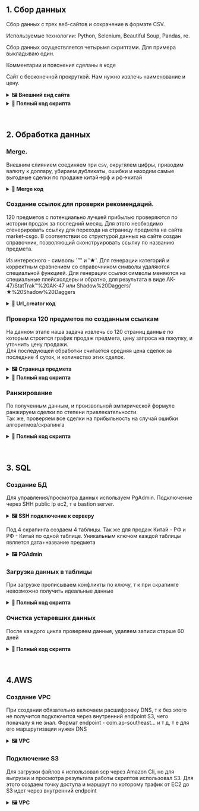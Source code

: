 ## 1. Сбор данных
<a id="data-collection"></a>
Сбор данных с трех веб-сайтов и сохранение в формате CSV.
  
  Используемые технологии: Python, Selenium, Beautiful Soup, Pandas, re.
  
  Сбор данных осуществляется четырьмя скриптами. Для примера выкладываю один. 

Комментарии и пояснения сделаны в коде

Сайт с бесконечной прокруткой. Нам нужно извлечь наименование и цену.

<details>
  <summary><strong>🖼️ Внешний вид сайта</strong></summary>

  ![Внешний вид сайта](https://raw.githubusercontent.com/sazhiromru/images/main/%D0%BC%D0%B0%D1%80%D0%BA%D0%B5%D1%82.PNG)
</details>

<details>
  <summary><strong>📜 Полный код скрипта</strong></summary>

```python
import pandas as pd
import undetected_chromedriver as uc
from bs4 import BeautifulSoup
from selenium.webdriver.chrome.service import Service
import re
import time
from selenium.webdriver.common.action_chains import ActionChains
import gc
from datetime import datetime
from random import uniform

timestamp = datetime.now().strftime('%d-%m-%Y')

def initialize_driver():
    ''' функция запуска Chrome со всеми возможными опциями для уменьшения нагрузки:
      - headless, минимальное разрешение, отключение загрузки картинок
      режим загрузки eager - по тестам так лучше грузится т к при загрузке идет скролинг'''
    options = uc.ChromeOptions()
    options.add_argument("--headless=new")
    options.add_argument("--disable-gpu")
    options.add_argument("--incognito")
    options.add_argument("--no-sandbox")
    options.add_argument("--disable-dev-shm-usage")
    options.add_argument("--window-size=800x600")
    options.add_argument("--disable-extensions")
    options.page_load_strategy = 'eager'
    options.experimental_options["prefs"] = {"profile.default_content_setting_values": {"images": 2}}
    
    service = Service(executable_path="chromedriver.exe")
    driver = uc.Chrome(service=service, options=options)
    driver.set_page_load_timeout(30)
    return driver


def extract_items(data):
    ''' функция для скрапа данных о предмете по шаблону наименование,цена'''
    soup = BeautifulSoup(data, 'html.parser')
    items_list = soup.find_all('div', class_=re.compile(r'item-info-block'))
    cleaned_list = [item.get_text().strip() for item in items_list if item.get_text().strip()]
    
    batch_data = []
    for item in cleaned_list:
        pattern = r'.+?\$(\d+\.\d+)\s-?\d+%\s(.+)'
        match = re.search(pattern, item)
        if match:
            batch_data.append([match.group(2).replace(',', ''), match.group(1).replace(',', '')])
    return batch_data


def scroll_and_extract(driver, duration, output_file):
    '''Создаем файл с BOM отдельно - несколько раз были ошибки, это помогло
    Т к китайские йероглифы и множество спец знаков в наименованиях сохраняем в utf-16
    загрузка и очистка данных пачками по 2200, число подобрано из практики, баланс между памятью и I/O
    Так же есть несколько условий отлова ошибок и перезапуска драйвера
    Ключ к успешной работе - периодическая очистка кэша'''

    start_time = time.time()
    batch_data = []
    global timestamp

    with open(f'{output_file}_{timestamp}.csv', 'wb') as file:
        file.write(b'\xff\xfe')
        pd.DataFrame(columns=["Item", "market_price", "Date"]).to_csv(file, index = False, encoding = 'utf-16')

    while True:
        try:
            data = driver.page_source
            batch_data.extend(extract_items(data))
            
            ActionChains(driver).scroll_by_amount(0, 600).perform()
            time.sleep(uniform(3.44, 5.17))

            if len(batch_data) >= 2200:
                df = pd.DataFrame(batch_data, columns = ['Item','market_price'])
                df = df.drop_duplicates()
                df.to_csv(f'{output_file}_{timestamp}.csv', mode = 'a', index=False, header = False, encoding = 'utf-16')
                batch_data.clear()
                df = None
                driver.execute_cdp_cmd("Network.clearBrowserCache", {})
                gc.collect()

            if time.time() - start_time > duration:
                print("время вышло.")
                break
        except Exception as e:
            print(f"ошибка промотка: {e}")
            driver.quit()
            time.sleep(22)
            driver = initialize_driver()
            time.sleep(22)


    if batch_data:
        df = pd.DataFrame(batch_data, columns = ['Item','market_price'])
        df = df.drop_duplicates()
        df.to_csv(f'{output_file}_{timestamp}.csv', mode = 'a', index=False, header = False, encoding = 'utf-16')



def cleaning(file_name):
    global timestamp
    """финальные округления, удаление пробелов и проверка на дубликаты"""
    df = pd.read_csv(file_name, encoding='utf-16')
    df['market_price'] = df['market_price'].astype(float).round(4)
    df['Item'] = df['Item'].str.strip()
    df['Date'] = timestamp
    df = df.sort_values(by='Item').drop_duplicates(subset=['Item']).reset_index(drop=True)
    df.to_csv(file_name, index=False, encoding='utf-16')
    print(f"Дата загружена в {file_name}")


def main():
    timestamp = datetime.now().strftime('%d-%m-%Y')
    output_file = 'market'
    duration = 1322
    
    driver = initialize_driver()
    print('драйвер запущен')
    
    driver.get('https://market.csgo.com/en/?priceMin=4')
    time.sleep(5)  
    
    scroll_and_extract(driver,duration = duration, output_file = output_file)
    print('Промотка окончена.')
    
    driver.quit()
    print('Драйвер закрыт.')
    
    cleaning(f'{output_file}_{timestamp}.csv')
    print('Очистка закончена.')


if __name__ == "__main__":
    main()
```

</details>
<br></br>

## 2. Обработка данных
<a id="data-wrangling"></a>

### Merge.
Внешним слиянием соединяем три csv, округялем цифры, приводим валюту к доллару, убираем дубликаты, ошибки и находим самые выгодные сделки по продаже китай->рф и рф->китай
<details>
  <summary><strong>📜 Merge код</strong></summary>

```python
import pandas as pd
import numpy as np
from datetime import datetime

timestamp = datetime.now().strftime('%d-%m-%Y')

path_c5 = f'c5game_{timestamp}.csv'
path_market = f'market_{timestamp}.csv'
path_buff = f'buff_{timestamp}.csv'
path_buff_buyorders = f'buff_buyorders_{timestamp}.csv'

#автоматического обновления курса нет, но курс существенно юань/доллар не меняется много лет. 
cny_usd = 0.14
profit_coef = 0.9025

df_c5 = pd.read_csv(path_c5, encoding = 'utf-16')
df_c5.drop_duplicates()
df_c5.rename(columns = {'c5_item':'Item'},inplace = True)
#Создан фрейм с5 с колонками 'Item', 'c5_price'

df_buff_buyorders = pd.read_csv(path_buff_buyorders, encoding = 'utf-16')
df_buff_buyorders.rename(columns = {'buff_item':'Item', 'buff_price':'price'}, inplace = True)
#Создан фрейм buff_buyorders с колонками 'Item', 'buyorders_price'

df_market = pd.read_csv(path_market, encoding = 'utf-16')
#Создан фрейм market с колонками 'Item', 'market_price'

df_buff = pd.read_csv(path_buff, encoding = 'utf-16')
df_buff.rename(columns = {'buff_item':'Item'},inplace = True )
#Создан фрейм buff с колонками 'Item', 'buff_price'

df_final = pd.merge(df_buff, df_market, on = 'Item', how = 'outer')
df_final = pd.merge(df_final, df_c5, on = 'Item', how = 'outer')
# внешний мердж

df_final['c5_price'] =  df_final['c5_price'].astype(float).fillna(0)
df_final['buff_price'] =  df_final['buff_price'].astype(float).fillna(0)
df_final['market_price'] =  df_final['market_price'].astype(float).fillna(0)

df_final['buff_price'] = df_final['buff_price'].astype(float).apply(lambda x : x*cny_usd)
df_final['c5_price'] = df_final['c5_price'].astype(float).apply(lambda x : x*cny_usd)
# выполнены округление и очистка, приведение йен к долларам

'''Сравнение цен по продаже китай -> маркет, выбор лучших сделок на c5game and buff163'''
df_direct = df_final.copy(deep = True)

df_direct['market_price'] = df_direct['market_price'].astype(float).apply(lambda x: x*profit_coef)
df_direct['market_c5'] = (df_direct['market_price']/df_direct['c5_price'])
df_direct['market_buff'] = (df_direct['market_price']/df_direct['buff_price'])
df_direct.replace([np.inf, -np.inf], 0, inplace=True)

df_direct['best_price'] = np.maximum(df_direct['market_buff'], df_direct['market_c5'])
df_direct['label'] = np.where(df_direct['market_buff']>df_direct['market_c5'],'buff','c5')
df_direct = df_direct.sort_values(by = 'best_price', ascending=False)
#

columns_to_round = ['c5_price', 'market_price', 'buff_price', 'market_c5', 'market_buff', 'best_price']
df_direct[columns_to_round] = df_direct[columns_to_round].round(4)
df_direct['Item'] = df_direct['Item'].str.strip()
df_direct.drop_duplicates(subset=['Item'], inplace=True)
df_direct.reset_index(drop=True, inplace=True)

df_direct.drop(columns=['Date','Date_x','Date_y'], inplace=True)
df_direct['Date'] = timestamp

df_direct.drop_duplicates(inplace=True)

df_direct.to_csv(f'direct_{timestamp}.csv',index = False, encoding = 'utf-16')

'''Сравнение цен по продаже маркет -> китай, выбор лучших сделок по ордерам на покупку на бафф'''
df_reverse = pd.merge(df_market, df_buff_buyorders, on = 'Item', how = 'outer')
df_reverse = df_reverse.fillna(0)
df_reverse['buyorders_price'] = df_reverse['buyorders_price'].astype(float).apply(lambda x: x*cny_usd)
df_reverse['coef'] = df_reverse['buyorders_price'] / df_reverse['market_price']
df_reverse.replace(np.inf,0, inplace = True)
df_reverse.sort_values(by = 'coef', ascending=False, inplace = True)

df_reverse.drop(columns=['Date_x','Date_x'], inplace=True)
df_reverse['Date'] = timestamp
df_reverse.drop_duplicates(inplace = True)

df_reverse.to_csv(f'reverse_{timestamp}.csv',index = False, encoding = 'utf-16')
```
</details>  


### Создание ссылок для проверки рекомендаций.
120 предметов с потенциально лучшей прибылью проверяются по истории продаж за последний месяц. Для этого необходимо сгенерировать ссылку для перехода на страницу предмета на сайта market-csgo.
В соответствии со структурой данных на сайте создан справочник, позволяющий сконструировать ссылку по названию предмета.

Из интересного - символы '™' и '★'. Для генерации категорий и корректным сравнением со справочником символы удаляются специальной функцией. Для генерации ссылки символы меняются на специальные плейсхолдеры и обратно, для результата в виде AK-47/StatTrak™%20AK-47 или Shadow%20Daggers/★%20Shadow%20Daggers
<details>
  <summary><strong>📜 Url_creator код</strong></summary>
  
```python
import pandas as pd
import re
from urllib.parse import quote
from datetime import datetime

timestamp = datetime.now().strftime('%d-%m-%Y')
path = f'direct_{timestamp}.csv'

df = pd.read_csv(path,encoding = 'utf-16',on_bad_lines='skip')

def categorization(item):
    category_mapping = {
        "Knife": [
            "Bayonet", "Bowie Knife", "Butterfly Knife", "Classic Knife", "Falchion Knife", "Flip Knife", "Gut Knife", 
            "Huntsman Knife", "Karambit", "M9 Bayonet", "Navaja Knife", "Nomad Knife", "Paracord Knife", "Skeleton Knife", 
            "Stiletto Knife", "Survival Knife", "Talon Knife", "Ursus Knife", "Kukri Knife", "Shadow Daggers",
            "Butterfly Knife | Fade"
        ],
        "Agent": [
            "Agent", "Master Agent", "Exceptional Agent", "Superior Agent", "Sir Bloody", "Lt. Commander", "Vypa Sista",
            "Buckshot", "Special Agent", "Chem-Haz Capitaine", "Dragomir", "Cmdr. Davida", "Slingshot", "Chef d'Escadron",
            "Safecracker", "1st Lieutenant", "Number K", "Enforcer", "Markus Delrow", "Maximus", "Ricksaw", "Goggles",
            "Crasswater The Forgotten", "Trapper Aggressor", "Lieutenant Rex Krikey", "Col. Mangos Dabisi",
            "B Squadron Officer", "Trapper", "Cmdr. Frank 'Wet Sox' Baroud", "John 'Van Healen' Kask", "Little Kev",
            "D Squadron Officer", "Bio-Haz Specialist", "Chem-Haz Specialist", "'Medium Rare' Crasswater",
            "Operator", "The Elite Mr. Muhlik", "Street Soldier", "Getaway Sally", "Bloody Darryl The Strapped",
            "3rd Commando Company", "Cmdr. Mae 'Dead Cold' Jamison", "Sous-Lieutenant Medic", "Michael Syfers",
            "Jungle Rebel", "Elite Trapper Solman", "Sergeant Bombson", "Officer Jacques Beltram", "Arno The Overgrown",
            "'The Doctor' Romanov", "Osiris", "'Two Times' McCoy", "Blackwolf", "Aspirant",
            "Lieutenant 'Tree Hugger' Farlow", "Ground Rebel", "Primeiro Tenente", "Prof. Shahmat", 
            "Rezan The Ready", "Rezan the Redshirt", "Seal Team 6 Soldier"
        ],
        "Pistol": ["USP-S", "Glock-18", "P2000", "Desert Eagle", "Five-SeveN", "CZ75-Auto", "P250", "Dual Berettas", "Tec-9", "R8 Revolver"],
        "Rifle": ["AK-47", "M4A4", "M4A1-S", "FAMAS", "Galil AR", "SG 553", "AUG"],
        "Sniper Rifle": ["AWP", "SSG 08", "SCAR-20", "G3SG1"],
        "SMG": ["MP7", "P90", "UMP-45", "MAC-10", "MP9", "PP-Bizon", "MP5-SD"],
        "Shotgun": ["Nova", "XM1014", "MAG-7", "Sawed-Off"],
        "Machine Gun": ["M249", "Negev"],
        "Gloves": [
            "Gloves", "Hand Wraps", "Driver Gloves", "Moto Gloves", "Specialist Gloves", "Sport Gloves",
            "★ Hand Wraps | Spruce DDPAT (Field-Tested)"
        ],
        "Container": [
            "Case", "Capsule", "Container", 
            "Music Kit | Feed Me, High Noon",
            "StatTrak™ Initiators Music Kit Box", 
            "StatTrak™ NIGHTMODE Music Kit Box", 
            "StatTrak™ Masterminds 2 Music Kit Box", 
            "StatTrak™ Masterminds Music Kit Box", 
            "StatTrak™ Tacticians Music Kit Box",
            "Berlin 2019 Vertigo Souvenir Package", 
            "Rio 2022 Vertigo Souvenir Package",
            "Stockholm 2021 Vertigo Souvenir Package",
            "ESL One Cologne 2014 Challengers",
            "ESL One Cologne 2014 Legends",
            "Katowice 2019 Legends (Holo/Foil)",
            "Katowice 2019 Minor Challengers (Holo/Foil)",
            "Gift Package"
        ],
        "Music Kit": ["Music Kit"],
        "Sticker": ["Sticker"],
        "Charm": ["Charm"],
        "Graffiti": ["Graffiti"],
        "Patch": ["Patch"],
        "Pass": ["Pass"],
        "Equipment": ["Zeus"],
        "Collectible": ["Pin"],
        "Key": ["Key", "eSports Key"] 
    }

    for key, values in category_mapping.items():
        for value in values:
            if value.lower() in item.lower():
                return key
    return "Unknown"

def subcategory(item):
    subcategory_mapping = {
        "Pistol": ["USP-S", "Glock-18", "P2000", "Desert Eagle", "Five-SeveN", "CZ75-Auto", "P250", "Dual Berettas", "Tec-9", "R8 Revolver"],
        "Rifle": ["AK-47", "M4A4", "M4A1-S", "FAMAS", "Galil AR", "SG 553", "AUG"],
        "Sniper Rifle": ["AWP", "SSG 08", "SCAR-20", "G3SG1"],
        "SMG": ["MP7", "P90", "UMP-45", "MAC-10", "MP9", "PP-Bizon", "MP5-SD"],
        "Shotgun": ["Nova", "XM1014", "MAG-7", "Sawed-Off"],
        "Machine Gun": ["M249", "Negev"]}
    for key, values in subcategory_mapping.items():
        for value in values:
            if value in item:
                return value
    return None

def normalization(item):
    item = re.sub('★','',item)
    item = re.sub('StatTrak™','',item)
    return item
    
df['Item_cleaned'] = df['Item'].apply(lambda x: normalization(x))
df['Category'] = df['Item_cleaned'].apply(lambda x: categorization(x))
df['Subcategory'] = df['Item_cleaned'].apply(lambda x: subcategory(x))

base = 'https://market.csgo.com/en/'
def custom_quote(item):
    
    item = item.replace('™', 'PLACEHOLDER_TM').replace('★', 'PLACEHOLDER_STAR')
    
    encoded = quote(item)
   
    return encoded.replace('PLACEHOLDER_TM', '™').replace('PLACEHOLDER_STAR', '★')

df['url'] = df.apply(lambda row: f"{base}{row['Category']+'/'}"f"{row['Subcategory']+'/' if pd.notna(row['Subcategory']) else ''}"f"{custom_quote(row['Item'])}", axis=1)
df.to_csv(path, encoding = 'utf-16', index = False)
```
</details>  


### Проверка 120 предметов по созданным ссылкам
На данном этапе наша задача извлечь со 120 страниц данные по которым строится график продаж предмета, цену запроса на покупку, и уточнить цену продажи.  
Для последующей обработки считается средняя цена сделок за последние 4 суток, и количество этих сделок.
<details>
  <summary><strong>🖼️ Страница предмета</strong></summary>

  ![Внешний вид сайта](https://raw.githubusercontent.com/sazhiromru/images/main/item%20page.PNG)
</details>
<details>
  <summary><strong>📜 Полный код скрипта</strong></summary>

```python
import pandas as pd
import undetected_chromedriver as uc
from bs4 import BeautifulSoup
from selenium.webdriver.chrome.service import Service
import re
import time
from datetime import datetime
from random import uniform

timestamp = datetime.now().strftime('%d-%m-%Y')

def get_medium_price(history):
    now = datetime.now()
    list1=[]
    for record in history:
        item1 = [item.strip() for item in record.split(',')]
        item1.pop(2)
        item1.pop(0)
        item1[1] = item1[1].replace('. Price.','')
        list1.append(item1)
        date_format = "%b %d"
    
    print(list1)
    filtered_list = [
        item for item in list1
        if (now - datetime.strptime(item[0], date_format).replace(year=2024)).days < 4
    ]
    print(filtered_list)    
    sum1=0
    if len(filtered_list)<=2:
        history_price = 'меньше двух сделок за 4 дня'
    else:
        for price2 in filtered_list:
            sum1 += float(price2[1])
            history_price = sum1/len(filtered_list)
    print(history_price)
    return history_price

def frequency_calc(history):
    now = datetime.now()
    list1=[]
    for record in history:
        item1 = [item.strip() for item in record.split(',')]
        item1.pop(2)
        item1.pop(0)
        item1[1] = item1[1].replace('. Price.','')
        list1.append(item1)
        date_format = "%b %d"
    filtered_list = [
        item for item in list1
        if (now - datetime.strptime(item[0], date_format).replace(year=2024)).days < 4
    ]

    if len(filtered_list)<=2:
        frequency = 'low'
    elif len(filtered_list)<=5:
        frequency = 'medium'
    elif len(filtered_list)<=9:
        frequency = 'high'
    else:
        frequency = 'very high'
    return frequency


def initialize_driver():

    options = uc.ChromeOptions()
    options.add_argument("--headless=new")  
    options.add_argument("--disable-gpu")  
    my_user_agent = "Mozilla/5.0 (Macintosh; Intel Mac OS X 10_15_7) AppleWebKit/537.36 (KHTML, like Gecko) Chrome/108.0.0.0 Safari/537.36"
    options.add_argument("--incognito") 
    options.add_argument(f"--user-agent={my_user_agent}")
    options.add_argument('--disable-extensions')
    options.add_argument("--disable-plugins-discovery")
    options.add_argument("--no-sandbox")  
    options.add_argument("--disable-dev-shm-usage")  
    options.add_argument("--window-size=800x600")  
    options.add_argument("--disable-extensions")  
    options.add_argument("--disable-software-rasterizer") 
    
    chrome_prefs = {
        "profile.default_content_setting_values": {
            "images": 2,
        }
        }
    
    options.page_load_strategy = 'eager'
    options.experimental_options["prefs"] = chrome_prefs

    service = Service(executable_path="chromedriver.exe")
    driver = uc.Chrome(service=service, options=options)
    driver.set_page_load_timeout(60) 
    return driver

path = f'direct_{timestamp}.csv'
number = 100
k=0
df = pd.read_csv(path, encoding = 'utf-16')
driver = initialize_driver()


bad_url=[]
history_prices = []
actual_prices = []
request_prices = []
frequency_list = []
soup = None
duration = 2000

for url in df['url']:
    start = time.time()
    attempts = 0
    while attempts<=2:
        try:
            driver.get(url)
            time.sleep(uniform(5.45,7.11))
            data = driver.page_source
            soup = BeautifulSoup(data,'html.parser')
            prices = soup.find_all('div', class_='price')
            prices1 = [price.get_text() for price in prices]
            if prices!=[]:
                break
        except Exception as e:
            driver.quit()
            time.sleep(10)
            driver = initialize_driver()
            time.sleep(10)
            print(f'возниклда ошибка {e}')
            attempts+=1

    if any('₽' in price for price in prices1):
        history_prices.append('ошибочный url')
        request_prices.append('ошибочный url')
        actual_prices.append('ошибочный url')
        frequency_list.append('ошибочный url')
        k+=1
        continue


    if prices1[3].startswith(' '):
        actual_prices.append('нет цены на покупку')
        request_prices.append(prices1[3])
    else:
        prices1[-1] = prices1[-1].replace('≤ ', '').replace('$', '').replace(' ','')
        request_prices.append(prices1[-1])

        pattern = r'\$(\d+(\.\d+)?)'
        match = re.search( pattern, prices1[3])
        if match:
            actual_prices.append(match.group(1))
            print(match.group(1))
        else:
            actual_prices.append('цена отсутствует')
            print('цена отсутсвует')


    history_charts = soup.select('path.highcharts-point.highcharts-color-0')
    history = [chart.get('aria-label') for chart in history_charts]
    history_prices.append(get_medium_price(history))
    frequency_list.append(frequency_calc(history))

   
    print(f'страница номер {k} обработана')
    print(len(actual_prices))
    print(len(request_prices))
    print(len(history_prices))
    k+=1

    if k%10==0:
        time.sleep(5)
        print('перегрузка')
        driver.execute_cdp_cmd("Network.clearBrowserCache", {})
        time.sleep(5)

    if k>number:
        print('конец')
        driver.quit()
        print(len(actual_prices))
        print(len(request_prices))
        print(len(history_prices))
        break
        
    if (time.time() - start) > duration:
        driver.quit()
        break

df['Medium Prices'] = None
df['Actual Prices'] = None
df['Request price'] = None
df['Frequency'] = None

df.loc[0:number, 'Medium Price'] = history_prices
df.loc[0:number, 'Actual Prices'] = actual_prices
df.loc[0:number, 'Request price'] = request_prices
df.loc[0:number, 'Frequency'] = frequency_list
print('данные загружены')

if bad_url!=[]:
    df_badurl = pd.DataFrame(bad_url)
    df_badurl.to_csv('badurl.csv')

df.to_csv(path, encoding='utf-16',index = False)
print('файл сохранен')
```
</details>  

### Ранжирование
По полученным данным, и произвольной эмпирической формуле ранжируем сделки по степени привлекательности.  
Так же, проверяем все сделки на прибыльность на случай ошибки алгоритмов/скрапинга
<details>
  <summary><strong>📜 Полный код скрипта</strong></summary>

```python
import pandas as pd
from datetime import datetime

timestamp = datetime.now().strftime('%d-%m-%Y')

path = f'direct_{timestamp}.csv'

df = pd.read_csv(path, encoding = 'utf-16')
columns_con = ['Request price','buff_price','c5_price','best_price', 'Actual Prices', 'market_price', 'Medium Price']
df[columns_con] = df[columns_con].apply(pd.to_numeric, errors = 'coerce')

def calculate_rating_coef(row):
    valid_min = min([value for value in [row['buff_price'], row['c5_price']] if value > 0], default=1)
    
    if row['Frequency'] == 'low' and row['Request price'] < valid_min:
        return 0
    elif row['Frequency'] == 'medium':
        return 1.2 * ((row['Medium Price'] / valid_min)**3) * (valid_min**0.16)
    elif row['Frequency'] == 'high':
        return 1.4 * ((row['Medium Price'] / valid_min)**3) * (valid_min**0.16)
    elif row['Frequency'] == 'very high':
        return 1.6 * ((row['Medium Price'] / valid_min)**3) * (valid_min**0.16)
    else:
        return 1 
    
def check_profit(row):
    valid_min = min([value for value in [row['buff_price'], row['c5_price']] if value > 0], default=1)
    if row['Medium Price'] * 0.9 < valid_min*1.03:
        return 0
    else:
        return 1
 

df['Rating'] = df.apply(calculate_rating_coef, axis=1)
df['Check'] = df.apply(check_profit, axis = 1)  
df['Rating'] = df['Rating'] * df['Check']

df = df.sort_values(by='Rating', ascending=False)
print(df.head())
df.to_csv(path, encoding= 'utf-16', index=False)
```
</details>  
<br></br>  

## 3. SQL
<a id="SQL"></a>

### Создание БД
Для управления/просмотра данных используем PgAdmin. Подключение через SHH public ip ec2, т е bastion server.  
<details>
  <summary><strong>🖼️ SSH подключение к серверу</strong></summary>

  ![Connection](https://raw.githubusercontent.com/sazhiromru/images/main/ssh%20SQL%20bastion%20server.PNG)
  ![SSH tunnel](https://raw.githubusercontent.com/sazhiromru/images/main/sql%20SSH%20tunnel.PNG)
</details>

Под 4 скрапинга создаем 4 таблицы. Так же для продаж Китай - РФ и РФ - Китай по одной таблице.
Уникальным ключом каждой таблицы является дата+название предмета  
<details>
  <summary><strong>🖼️ PGAdmin</strong></summary>

  ![Внешний вид сайта](https://raw.githubusercontent.com/sazhiromru/images/main/sql.PNG)
</details>  

### Загрузка данных в таблицы 
При загрузке прописываем конфликты по ключу, т к при скрапинге невозможно получить идеальные данные  

<details>
  <summary><strong>📜 Полный код скрипта</strong></summary>

```python
from datetime import datetime
import os
import pandas as pd
import psycopg2

timestamp = datetime.now().strftime('%d-%m-%Y')

conn = psycopg2.connect(
    host=
    database=
    user=
    password=
)
cursor = conn.cursor()

try:
    for filename in os.listdir(os.path.dirname(os.path.abspath(__file__))):
        if filename == f'market_{timestamp}.csv':
            df = pd.read_csv(filename, encoding='utf-16')
            df['Date'] = pd.to_datetime(df['Date'], format='%d-%m-%Y').dt.strftime('%Y-%m-%d')
            for index, row in df.iterrows():
                cursor.execute(
                    """INSERT INTO public.market (item, price, date, id) 
                    VALUES (%s, %s, %s, %s)
                    on conflict(id)
                    do update set
                    item = excluded.item,
                    price = excluded.price,
                    date = excluded.date""",
                    (row['Item'], row['market_price'], row['Date'], row['Item'] + ' ' + str(row['Date']))
                )
    conn.commit()
    print('market has been loaded')
except Exception as e:
    print(f'возникла ошибка {e}')
    conn.rollback()

try:
    for filename in os.listdir(os.path.dirname(os.path.abspath(__file__))):
        if filename == f'buff_{timestamp}.csv':
            df = pd.read_csv(filename, encoding='utf-16')
            df['Date'] = pd.to_datetime(df['Date'], format='%d-%m-%Y').dt.strftime('%Y-%m-%d')
            for index, row in df.iterrows():
                cursor.execute(
                    """INSERT INTO public.buff_sell (item, price, date, id) 
                    VALUES (%s, %s, %s, %s)
                    on conflict(id)
                    do update set
                    item = excluded.item,
                    price = excluded.price,
                    date = excluded.date""",
                    (row['Item'], row['buff_price'], row['Date'], row['Item'] + ' ' + str(row['Date']))
                )
    conn.commit()
    print('buff has been loaded')
except Exception as e:
    print(f'возникла ошибка {e}')
    conn.rollback()

try:
    for filename in os.listdir(os.path.dirname(os.path.abspath(__file__))):
        if filename == f'buff_buyorders_{timestamp}.csv':
            df = pd.read_csv(filename, encoding='utf-16')
            df['Date'] = pd.to_datetime(df['Date'], format='%d-%m-%Y').dt.strftime('%Y-%m-%d')
            for index, row in df.iterrows():
                cursor.execute(
                    """INSERT INTO public.buff_buyorders (item, price, date, id) 
                    VALUES (%s, %s, %s, %s)
                    on conflict(id)
                    do update set
                    item = excluded.item,
                    price = excluded.price,
                    date = excluded.date""",
                    (row['Item'], row['buyorders_price'], row['Date'], row['Item'] + ' ' + str(row['Date']))
                )
    conn.commit()
    print('buff buy has been loaded')
except Exception as e:
    print(f'возникла ошибка {e}')
    conn.rollback()

try:
    for filename in os.listdir(os.path.dirname(os.path.abspath(__file__))):
        if filename == f'c5game_{timestamp}.csv':
            df = pd.read_csv(filename, encoding='utf-16')
            df['Date'] = pd.to_datetime(df['Date'], format='%d-%m-%Y').dt.strftime('%Y-%m-%d')
            for index, row in df.iterrows():
                cursor.execute(
                    """INSERT INTO public.c5 (item, price, date, id) 
                    VALUES (%s, %s, %s, %s)
                    on conflict(id)
                    do update set
                    item = excluded.item,
                    price = excluded.price,
                    date = excluded.date""",
                    (row['Item'], row['c5_price'], row['Date'], row['Item'] + ' ' + str(row['Date']))
                )
    conn.commit()
    print('c5 has been loaded')
except Exception as e:
    print(f'возникла ошибка {e}')
    conn.rollback()

try:
    for filename in os.listdir(os.path.dirname(os.path.abspath(__file__))):
        if filename == f'direct_{timestamp}.csv':
            df = pd.read_csv(filename, encoding='utf-16')
            df['Date'] = pd.to_datetime(df['Date'], format='%d-%m-%Y').dt.strftime('%Y-%m-%d')
            for index, row in df.iterrows():
                cursor.execute(
                    """INSERT INTO public.direct (item, buff_price, market_price, c5_price, market_c5, market_buff, best_price, label, date, category, frequency, medium_price, rating, id)
                    VALUES (%s, %s, %s, %s, %s, %s, %s, %s, %s, %s, %s, %s, %s, %s)
                    on conflict(id)
                    do update set
                    item = excluded.item,
                    buff_price = excluded.buff_price,
                    market_price = excluded.market_price,
                    c5_price = excluded.c5_price,
                    market_c5 = excluded.market_c5,
                    market_buff = excluded.market_buff,
                    best_price = excluded.best_price,
                    label = excluded.label,
                    date = excluded.date,
                    category = excluded.category,
                    frequency = excluded.frequency,
                    medium_price = excluded.medium_price,
                    rating = excluded.rating""",
                    (row['Item'], row['buff_price'], row['market_price'], row['c5_price'], row['market_c5'], row['market_buff'], row['best_price'], row['label'], row['Date'], row['Category'], row['Frequency'], row['Medium Price'], row['Rating'], row['Item'] + ' ' + str(row['Date']))
                )
    conn.commit()
    print('direct has been loaded')
except Exception as e:
    print(f'возникла ошибка {e}')
    conn.rollback()

try:
    for filename in os.listdir(os.path.dirname(os.path.abspath(__file__))):
        if filename == f'reverse_{timestamp}.csv':
            df = pd.read_csv(filename, encoding='utf-16')
            df['Date'] = pd.to_datetime(df['Date'], format='%d-%m-%Y').dt.strftime('%Y-%m-%d')
            for index, row in df.iterrows():
                cursor.execute(
                    """INSERT INTO public.reverse (item, market_price, buff_price, coef, date, id) 
                    VALUES (%s, %s, %s, %s, %s, %s)
                    on conflict(id)
                    do update set
                    item = excluded.item,
                    market_price = excluded.market_price,
                    buff_price = excluded.buff_price,
                    coef = excluded.coef,
                    date = excluded.date""",
                    (row['Item'], row['market_price'], row['buyorders_price'], row['coef'], row['Date'], row['Item'] + ' ' + str(row['Date']))
                )
    conn.commit()
    print('reverse has been loaded')
except Exception as e:
    print(f'возникла ошибка {e}')
    conn.rollback()

cursor.close()
conn.close()
```
</details>

### Очистка устаревших данных
После каждого цикла проверяем данные, удаляем записи старше 60 дней

<details>
  <summary><strong>📜 Полный код скрипта</strong></summary>

```python
import psycopg2

conn = psycopg2.connect( 
    host=
    database=
    user=
    password=
)
    
cursor = conn.cursor()

try:
    cursor.execute("""
    delete from market where date < now() - interval'61 DAYS';
    delete from c5 where date < now() - interval'61 DAYS';
    delete from buff_buyorders where date < now() - interval'61 DAYS';
    delete from buff_sell where date < now() - interval'61 DAYS';
    delete from direct where date < now() - interval'61 DAYS';
    delete from reverse where date < now() - interval'61 DAYS';             
    """)
    print('данные очищены')
except Exception as e:
    print(f'возникла ошибка {e}')
    conn.rollback()
finally:
    cursor.close()
    conn.close()
```
</details>  
<br></br>  

## 4.AWS  
### Создание VPC
При создании обязательно включаем расшифровку DNS, т к без этого не получится подключится через внутренний endpoint S3, чего поначалу я не знал. Формат endpoint - com.ap-southeast... и т д, т е для его маршрутизации нужен DNS
<details>
  <summary><strong>🖼️ VPC</strong></summary>

  ![VPC](https://raw.githubusercontent.com/sazhiromru/images/main/VPC%200.PNG)
  ![VPC](https://raw.githubusercontent.com/sazhiromru/images/main/VPC%20settings.PNG)
  ![VPC](https://raw.githubusercontent.com/sazhiromru/images/main/VPC%20creation.PNG)
  ![VPC](https://raw.githubusercontent.com/sazhiromru/images/main/VPC%20scheme.PNG)
  ![VPC](https://raw.githubusercontent.com/sazhiromru/images/main/DNS%20resolution.PNG)
</details>  

### Подключение S3  
Для загрузки файлов я использовал scp через Amazon Cli, но для выгрузки и просмотра результата работы скриптов использовал S3. Для этого создаем точку доступа и маршрут по которому трафик от EC2 до S3 идет через внутренний endpoint

<details>
  <summary><strong>🖼️ VPC</strong></summary>

  ![S3](https://raw.githubusercontent.com/sazhiromru/images/main/s3%20endpoint%20creation.PNG)
  ![S3](https://raw.githubusercontent.com/sazhiromru/images/main/s3%20endpoint.PNG)
  ![S3](https://raw.githubusercontent.com/sazhiromru/images/main/s3%20-%20endpoint%20internal%20route.PNG)
  ![S3](https://raw.githubusercontent.com/sazhiromru/images/main/ec2%20s3%20lists.PNG)
  ![S3](https://raw.githubusercontent.com/sazhiromru/images/main/s3%20final.PNG)
</details>  
